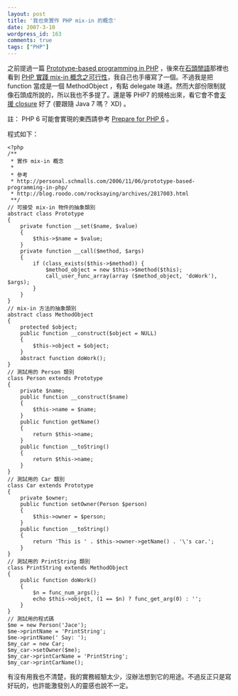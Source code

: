 ```yaml
---
layout: post
title: '我也來實作 PHP mix-in 的概念'
date: 2007-3-10
wordpress_id: 163
comments: true
tags: ["PHP"]
---
```


之前提過一篇 [Prototype-based programming in PHP](http://personal.schmalls.com/2006/11/06/prototype-based-programming-in-php/) ，後來在[石頭閒語](http://blog.roodo.com/rocksaying)那裡也看到 [PHP 實踐 mix-in 概念之可行性](http://blog.roodo.com/rocksaying/archives/2817003.html)，我自己也手癢寫了一個。不過我是把 function 當成是一個 MethodObject ，有點 delegate 味道。然而大部份限制就像石頭成所說的，所以我也不多提了。還是等 PHP7 的規格出來，看它會不會[支援 closure](http://javaworld.com.tw/roller/page/ingramchen?entry=2007_1_1_WhyAddClosureInJava7) 好了  (要跟隨 Java 7 嗎？ XD) 。

註： PHP 6 可能會實現的東西請參考 [Prepare for PHP 6](http://www.corephp.co.uk/archives/19-Prepare-for-PHP-6.html) 。 

<!--more-->

程式如下： 

```
<?php
/**
 * 實作 mix-in 概念
 *
 * 參考
 * http://personal.schmalls.com/2006/11/06/prototype-based-programming-in-php/
 * http://blog.roodo.com/rocksaying/archives/2817003.html
 **/
// 可接受 mix-in 物件的抽象類別
abstract class Prototype
{
    private function __set($name, $value)
    {
        $this->$name = $value;
    }
    private function __call($method, $args)
    {
        if (class_exists($this->$method)) {
            $method_object = new $this->$method($this);
            call_user_func_array(array ($method_object, 'doWork'), $args);
        }
    }
}
// mix-in 方法的抽象類別
abstract class MethodObject
{
    protected $object;
    public function __construct($object = NULL)
    {
        $this->object = $object;
    }
    abstract function doWork();
}
// 測試用的 Person 類別
class Person extends Prototype
{
    private $name;
    public function __construct($name)
    {
        $this->name = $name;
    }
    public function getName()
    {
        return $this->name;
    }
    public function __toString()
    {
        return $this->name;
    }
}
// 測試用的 Car 類別
class Car extends Prototype
{
    private $owner;
    public function setOwner(Person $person)
    {
        $this->owner = $person;
    }
    public function __toString()
    {
        return 'This is ' . $this->owner->getName() . '\'s car.';
    }
}
// 測試用的 PrintString 類別
class PrintString extends MethodObject
{
    public function doWork()
    {
        $n = func_num_args();
        echo $this->object, (1 == $n) ? func_get_arg(0) : '';
    }
}
// 測試用的程式碼
$me = new Person('Jace');
$me->printName = 'PrintString';
$me->printName(' Say: ');
$my_car = new Car;
$my_car->setOwner($me);
$my_car->printCarName = 'PrintString';
$my_car->printCarName();

```

有沒有用我也不清楚，我的實務經驗太少，沒辦法想到它的用途。不過反正只是寫好玩的，也許能激發別人的靈感也說不一定。 

